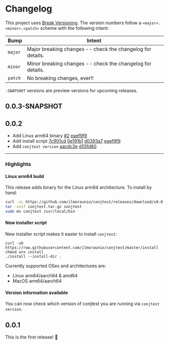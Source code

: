 # Changelog

This project uses [Break Versioning][breakver]. The version numbers follow a
`<major>.<minor>.<patch>` scheme with the following intent:

| Bump    | Intent                                                     |
| ------- | ---------------------------------------------------------- |
| `major` | Major breaking changes -- check the changelog for details. |
| `minor` | Minor breaking changes -- check the changelog for details. |
| `patch` | No breaking changes, ever!!                                |

`-SNAPSHOT` versions are preview versions for upcoming releases.

[breakver]: https://github.com/ptaoussanis/encore/blob/master/BREAK-VERSIONING.md

## 0.0.3-SNAPSHOT

## 0.0.2

- Add Linux arm64 binary [#2](https://github.com/ilmoraunio/conjtest/pull/2) [eaef9f9](https://github.com/ilmoraunio/conjtest/commit/eaef9f98888b179a16ec40dc3ac76ff55ea335ae)
- Add install script [7c901cd](https://github.com/ilmoraunio/conjtest/commit/7c901cd89f58acc265dc1b55c3667e77efe83cdc) [0e191b1](https://github.com/ilmoraunio/conjtest/commit/0e191b1eafa6800de5c4874786df169bdc0fe06e) [d0393a7](https://github.com/ilmoraunio/conjtest/commit/d0393a741e4ec24a4e9d4dd4f4960f787ec8503e) [eaef9f9](https://github.com/ilmoraunio/conjtest/commit/eaef9f98888b179a16ec40dc3ac76ff55ea335ae)
- Add `conjtest version` [aacdc3e](https://github.com/ilmoraunio/conjtest/commit/aacdc3e45d2cd54a658156accb885ca0ebcd90c1) [d55fd80](https://github.com/ilmoraunio/conjtest/commit/d55fd80a7fba0cda11a72c666b1bc8a235dfa28d)

---

### Highlights

#### Linux arm64 build

This release adds binary for the Linux arm64 architecture. To install by hand:

```bash
curl -sL https://github.com/ilmoraunio/conjtest/releases/download/v0.0.2/conjtest-0.0.2-linux-arm64.tar.gz -o conjtest.tar.gz
tar -xvzf conjtest.tar.gz conjtest
sudo mv conjtest /usr/local/bin
```

#### New installer script

New installer script makes it easier to install `conjtest`:

```
curl -sO https://raw.githubusercontent.com/ilmoraunio/conjtest/master/install
chmod u+x install
./install --install-dir .
```

Currently supported OSes and architectures are:
- Linux arm64/aarch64 & amd64
- MacOS arm64/aarch64

#### Version information available

You can now check which version of conjtest you are running via `conjtest
version`.

## 0.0.1

This is the first release! 🎉

